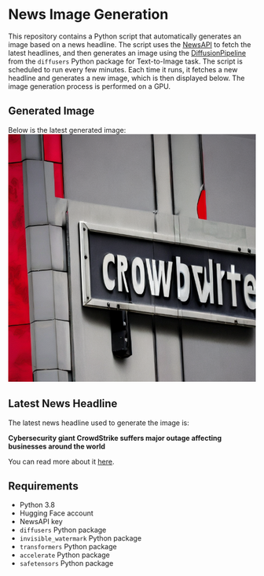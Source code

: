 # News Image Generation
This repository contains a Python script that automatically generates an image based on a news headline. The script uses the [NewsAPI](https://newsapi.org/) to fetch the latest headlines, and then generates an image using the [DiffusionPipeline](https://github.com/huggingface/diffusers) from the `diffusers` Python package for Text-to-Image task.
The script is scheduled to run every few minutes. Each time it runs, it fetches a new headline and generates a new image, which is then displayed below. The image generation process is performed on a GPU.

## Generated Image
Below is the latest generated image:
![Generated Image](image.png)

## Latest News Headline
The latest news headline used to generate the image is:

**Cybersecurity giant CrowdStrike suffers major outage affecting businesses around the world**

You can read more about it [here](https://news.google.com/rss/articles/CBMia2h0dHBzOi8vd3d3LmNuYmMuY29tLzIwMjQvMDcvMTkvY3Jvd2RzdHJpa2Utc3VmZmVycy1tYWpvci1vdXRhZ2UtYWZmZWN0aW5nLWJ1c2luZXNzZXMtYXJvdW5kLXRoZS13b3JsZC5odG1s0gFvaHR0cHM6Ly93d3cuY25iYy5jb20vYW1wLzIwMjQvMDcvMTkvY3Jvd2RzdHJpa2Utc3VmZmVycy1tYWpvci1vdXRhZ2UtYWZmZWN0aW5nLWJ1c2luZXNzZXMtYXJvdW5kLXRoZS13b3JsZC5odG1s?oc=5).

## Requirements
- Python 3.8
- Hugging Face account
- NewsAPI key
- `diffusers` Python package
- `invisible_watermark` Python package
- `transformers` Python package
- `accelerate` Python package
- `safetensors` Python package
